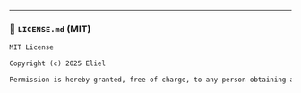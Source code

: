 ---


### 📄 `LICENSE.md` (MIT)

```txt
MIT License

Copyright (c) 2025 Eliel

Permission is hereby granted, free of charge, to any person obtaining a copy...